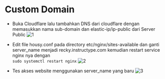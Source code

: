 # Custom Domain

- Buka Cloudflare lalu tambahkan DNS dari cloudflare dengan memasukkan nama sub-domain dan elastic-ip/ip-public dari Server Public
  ![1](https://user-images.githubusercontent.com/45087061/102004729-d1649600-3d45-11eb-977b-65ecd2209c4b.png)

- Edit file housy.conf pada directory etc/nginx/sites-available dan ganti server_name menjadi recky.instructype.com kemudian restart service nginx nya dengan\
`sudo systemctl restart nginx`
  ![2](https://user-images.githubusercontent.com/45087061/102004736-e4776600-3d45-11eb-8b22-ed46d015d95e.png)

- Tes akses website menggunakan server_name yang baru
  ![3](https://user-images.githubusercontent.com/45087061/102004747-fb1dbd00-3d45-11eb-8fa6-600917a54c38.png)
